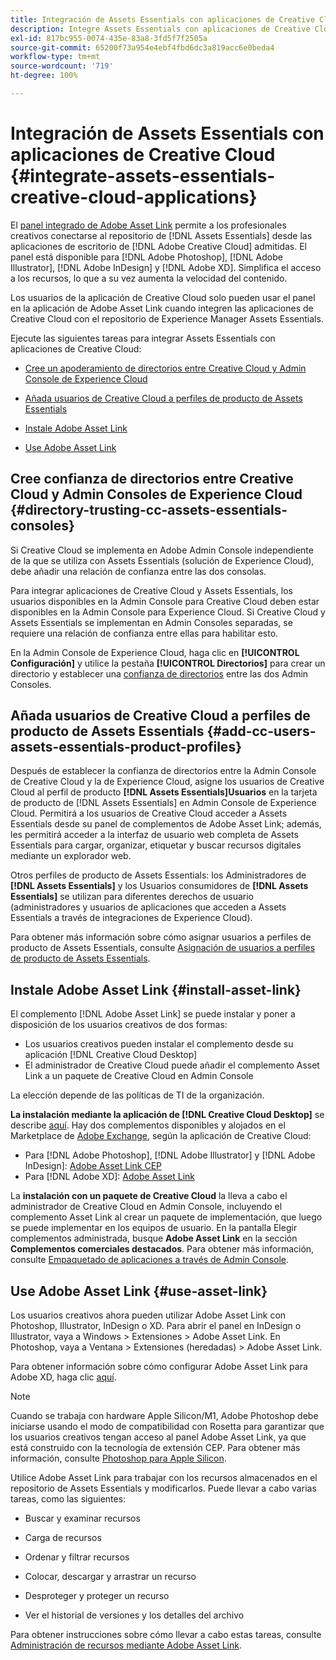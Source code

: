 ```yaml
---
title: Integración de Assets Essentials con aplicaciones de Creative Cloud
description: Integre Assets Essentials con aplicaciones de Creative Cloud para poder utilizar el panel integrado de Adobe Asset Link para conectarse al repositorio de  [!DNL Assets Essentials]  desde las aplicaciones de  [!DNL Adobe Creative Cloud]  de escritorio admitidas.
exl-id: 817bc955-0074-435e-83a8-3fd5f7f2505a
source-git-commit: 65200f73a954e4ebf4fbd6dc3a819acc6e0beda4
workflow-type: tm+mt
source-wordcount: '719'
ht-degree: 100%

---
```


# Integración de Assets Essentials con aplicaciones de Creative Cloud {#integrate-assets-essentials-creative-cloud-applications}

El [panel integrado de Adobe Asset Link](https://www.adobe.com/es/creativecloud/business/enterprise/adobe-asset-link.html) permite a los profesionales creativos conectarse al repositorio de [!DNL Assets Essentials] desde las aplicaciones de escritorio de [!DNL Adobe Creative Cloud] admitidas. El panel está disponible para [!DNL Adobe Photoshop], [!DNL Adobe Illustrator], [!DNL Adobe InDesign] y [!DNL Adobe XD]. Simplifica el acceso a los recursos, lo que a su vez aumenta la velocidad del contenido.

Los usuarios de la aplicación de Creative Cloud solo pueden usar el panel en la aplicación de Adobe Asset Link cuando integren las aplicaciones de Creative Cloud con el repositorio de Experience Manager Assets Essentials.

Ejecute las siguientes tareas para integrar Assets Essentials con aplicaciones de Creative Cloud:

* [Cree un apoderamiento de directorios entre Creative Cloud y Admin Console de Experience Cloud](#directory-trusting-cc-assets-essentials-consoles)

* [Añada usuarios de Creative Cloud a perfiles de producto de Assets Essentials](#add-cc-users-assets-essentials-product-profiles)

* [Instale Adobe Asset Link](#install-asset-link)

* [Use Adobe Asset Link](#use-asset-link)

## Cree confianza de directorios entre Creative Cloud y Admin Consoles de Experience Cloud {#directory-trusting-cc-assets-essentials-consoles}

Si Creative Cloud se implementa en Adobe Admin Console independiente de la que se utiliza con Assets Essentials (solución de Experience Cloud), debe añadir una relación de confianza entre las dos consolas.

Para integrar aplicaciones de Creative Cloud y Assets Essentials, los usuarios disponibles en la Admin Console para Creative Cloud deben estar disponibles en la Admin Console para Experience Cloud. Si Creative Cloud y Assets Essentials se implementan en Admin Consoles separadas, se requiere una relación de confianza entre ellas para habilitar esto.

En la Admin Console de Experience Cloud, haga clic en **[!UICONTROL Configuración]** y utilice la pestaña **[!UICONTROL Directorios]** para crear un directorio y establecer una [confianza de directorios](https://helpx.adobe.com/es/enterprise/using/set-up-identity.html#directory-trusting) entre las dos Admin Consoles.

## Añada usuarios de Creative Cloud a perfiles de producto de Assets Essentials {#add-cc-users-assets-essentials-product-profiles}

Después de establecer la confianza de directorios entre la Admin Console de Creative Cloud y la de Experience Cloud, asigne los usuarios de Creative Cloud al perfil de producto **[!DNL Assets Essentials]Usuarios** en la tarjeta de producto de [!DNL Assets Essentials] en Admin Console de Experience Cloud. Permitirá a los usuarios de Creative Cloud acceder a Assets Essentials desde su panel de complementos de Adobe Asset Link; además, les permitirá acceder a la interfaz de usuario web completa de Assets Essentials para cargar, organizar, etiquetar y buscar recursos digitales mediante un explorador web.

Otros perfiles de producto de Assets Essentials: los Administradores de **[!DNL Assets Essentials]** y los Usuarios consumidores de **[!DNL Assets Essentials]** se utilizan para diferentes derechos de usuario (administradores y usuarios de aplicaciones que acceden a Assets Essentials a través de integraciones de Experience Cloud).

Para obtener más información sobre cómo asignar usuarios a perfiles de producto de Assets Essentials, consulte [Asignación de usuarios a perfiles de producto de Assets Essentials](deploy-administer.md#add-users-to-product-profiles).

## Instale Adobe Asset Link {#install-asset-link}

El complemento [!DNL Adobe Asset Link] se puede instalar y poner a disposición de los usuarios creativos de dos formas:

* Los usuarios creativos pueden instalar el complemento desde su aplicación [!DNL Creative Cloud Desktop]
* El administrador de Creative Cloud puede añadir el complemento Asset Link a un paquete de Creative Cloud en Admin Console

La elección depende de las políticas de TI de la organización.

**La instalación mediante la aplicación de [!DNL Creative Cloud Desktop]** se describe [aquí](https://helpx.adobe.com/es/creative-cloud/kb/installingextensionsandaddons.html). Hay dos complementos disponibles y alojados en el Marketplace de [Adobe Exchange](https://exchange.adobe.com/), según la aplicación de Creative Cloud:

* Para [!DNL Adobe Photoshop], [!DNL Adobe Illustrator] y [!DNL Adobe InDesign]: [Adobe Asset Link CEP](https://exchange.adobe.com/creativecloud.details.106875.adobe-asset-link-cep.html)
* Para [!DNL Adobe XD]: [Adobe Asset Link](https://exchange.adobe.com/creativecloud/plugindetails.html/app/cc/61d229b9)

La **instalación con un paquete de Creative Cloud** la lleva a cabo el administrador de Creative Cloud en Admin Console, incluyendo el complemento Asset Link al crear un paquete de implementación, que luego se puede implementar en los equipos de usuario. En la pantalla Elegir complementos administrada, busque **Adobe Asset Link** en la sección **Complementos comerciales destacados**. Para obtener más información, consulte [Empaquetado de aplicaciones a través de Admin Console](https://helpx.adobe.com/es/enterprise/using/package-apps-admin-console.html).

## Use Adobe Asset Link {#use-asset-link}

Los usuarios creativos ahora pueden utilizar Adobe Asset Link con Photoshop, Illustrator, InDesign o XD. Para abrir el panel en InDesign o Illustrator, vaya a Windows > Extensiones > Adobe Asset Link. En Photoshop, vaya a Ventana > Extensiones (heredadas) > Adobe Asset Link.

Para obtener información sobre cómo configurar Adobe Asset Link para Adobe XD, haga clic [aquí](https://helpx.adobe.com/es/enterprise/using/adobe-asset-link-for-xd.html).

>[!NOTE]
>
>Cuando se trabaja con hardware Apple Silicon/M1, Adobe Photoshop debe iniciarse usando el modo de compatibilidad con Rosetta para garantizar que los usuarios creativos tengan acceso al panel Adobe Asset Link, ya que está construido con la tecnología de extensión CEP. Para obtener más información, consulte [Photoshop para Apple Silicon](https://helpx.adobe.com/es/photoshop/kb/photoshop-for-apple-silicon.html).


Utilice Adobe Asset Link para trabajar con los recursos almacenados en el repositorio de Assets Essentials y modificarlos. Puede llevar a cabo varias tareas, como las siguientes:

* Buscar y examinar recursos

* Carga de recursos

* Ordenar y filtrar recursos

* Colocar, descargar y arrastrar un recurso

* Desproteger y proteger un recurso

* Ver el historial de versiones y los detalles del archivo

Para obtener instrucciones sobre cómo llevar a cabo estas tareas, consulte [Administración de recursos mediante Adobe Asset Link](https://helpx.adobe.com/es/enterprise/using/manage-assets-using-adobe-asset-link.html).
